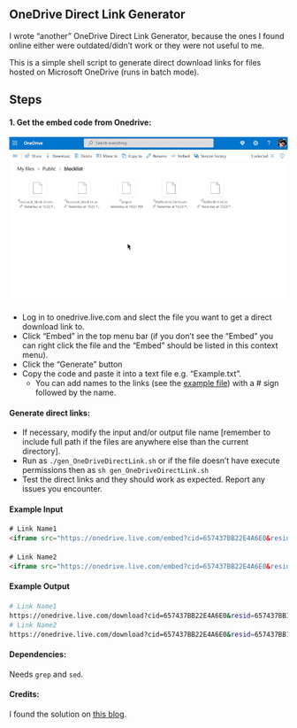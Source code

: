 ## OneDrive Direct Link Generator

I wrote “another” OneDrive Direct Link Generator, because the ones I found online either were outdated/didn’t work or they were not useful to me.

This is a simple shell script to generate direct download links for files hosted on Microsoft OneDrive (runs in batch mode).

## Steps

#### 1. Get the embed code from Onedrive:

![steps to get the embed code](assets/howto.gif)

+ Log in to onedrive.live.com and slect the file you want to get a direct download link to.
+ Click “Embed” in the top menu bar (if you don’t see the “Embed” you can right click the file and the “Embed” should be listed in this context menu).
+ Click the  “Generate” button
+ Copy the code and paste it into a text file e.g. “Example.txt”.
  + You can add names to the links (see the [example file](./Example.txt)) with a # sign followed by the name.

#### Generate direct links:

+ If necessary, modify the input and/or output file name [remember to include full path if the files are anywhere else than the current directory].
+ Run as ```./gen_OneDriveDirectLink.sh``` or if the file doesn’t have execute permissions then as ```sh gen_OneDriveDirectLink.sh```
+ Test the direct links and they should work as expected. Report any issues you encounter.


#### Example Input

```html
# Link Name1
<iframe src="https://onedrive.live.com/embed?cid=657437BB22E4A6E0&resid=657437BB11E4B6E0%2136869&authkey=AOZzJEsWeR54" width="98" height="120" frameborder="0" scrolling="no"></iframe>

# Link Name2
<iframe src="https://onedrive.live.com/embed?cid=657437BB22E4A6E0&resid=657437BB11E4B6A2%2136870&authkey=RosSJoEyWoW42" width="98" height="120" frameborder="0" scrolling="no"></iframe>
```



#### Example Output

```sh
# Link Name1
https://onedrive.live.com/download?cid=657437BB22E4A6E0&resid=657437BB11E4B6E0%2136869&authkey=AOZzJEsWeR54
# Link Name2
https://onedrive.live.com/download?cid=657437BB22E4A6E0&resid=657437BB11E4B6A2%2136870&authkey=RosSJoEyWoW42

```

#### Dependencies:

Needs ```grep``` and ```sed```.

#### Credits:
I found the solution on [this blog](https://bydik.com/onedrive-direct-link/).

